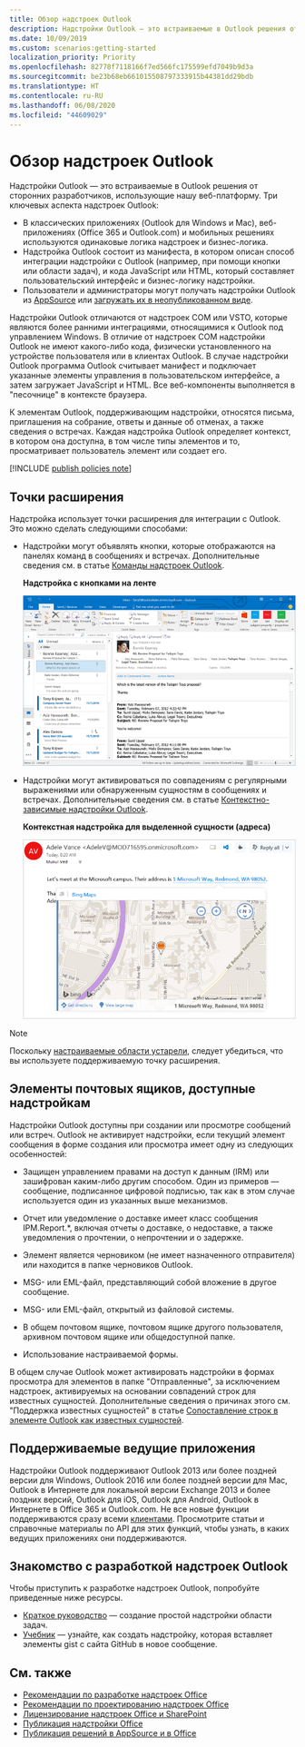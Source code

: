 ```yaml
---
title: Обзор надстроек Outlook
description: Надстройки Outlook — это встраиваемые в Outlook решения от сторонних разработчиков, использующие нашу веб-платформу.
ms.date: 10/09/2019
ms.custom: scenarios:getting-started
localization_priority: Priority
ms.openlocfilehash: 82778f7118166f7ed566fc175599efd7049b9d3a
ms.sourcegitcommit: be23b68eb661015508797333915b44381dd29bdb
ms.translationtype: HT
ms.contentlocale: ru-RU
ms.lasthandoff: 06/08/2020
ms.locfileid: "44609029"
---
```

# <a name="outlook-add-ins-overview"></a>Обзор надстроек Outlook

Надстройки Outlook — это встраиваемые в Outlook решения от сторонних разработчиков, использующие нашу веб-платформу. Три ключевых аспекта надстроек Outlook:

- В классических приложениях (Outlook для Windows и Mac), веб-приложениях (Office 365 и Outlook.com) и мобильных решениях используются одинаковые логика надстроек и бизнес-логика.
- Надстройка Outlook состоит из манифеста, в котором описан способ интеграции надстройки с Outlook (например, при помощи кнопки или области задач), и кода JavaScript или HTML, который составляет пользовательский интерфейс и бизнес-логику надстройки.
- Пользователи и администраторы могут получать надстройки Outlook из [AppSource](https://appsource.microsoft.com) или [загружать их в неопубликованном виде](sideload-outlook-add-ins-for-testing.md).

Надстройки Outlook отличаются от надстроек COM или VSTO, которые являются более ранними интеграциями, относящимися к Outlook под управлением Windows. В отличие от надстроек COM надстройки Outlook не имеют какого-либо кода, физически установленного на устройстве пользователя или в клиентах Outlook. В случае надстройки Outlook программа Outlook считывает манифест и подключает указанные элементы управления в пользовательском интерфейсе, а затем загружает JavaScript и HTML. Все веб-компоненты выполняется в "песочнице" в контексте браузера.

К элементам Outlook, поддерживающим надстройки, относятся письма, приглашения на собрание, ответы и данные об отменах, а также сведения о встречах. Каждая надстройка Outlook определяет контекст, в котором она доступна, в том числе типы элементов и то, просматривает пользователь элемент или создает его.

[!INCLUDE [publish policies note](../includes/note-publish-policies.md)]

## <a name="extension-points"></a>Точки расширения

Надстройка использует точки расширения для интеграции с Outlook. Это можно сделать следующими способами:

- Надстройки могут объявлять кнопки, которые отображаются на панелях команд в сообщениях и встречах. Дополнительные сведения см. в статье [Команды надстроек Outlook](add-in-commands-for-outlook.md).

    **Надстройка с кнопками на ленте**

    ![Команда надстройки для фигуры без интерфейса](../images/uiless-command-shape.png)

- Надстройки могут активироваться по совпадениям с регулярными выражениями или обнаруженным сущностям в сообщениях и встречах. Дополнительные сведения см. в статье [Контекстно-зависимые надстройки Outlook](contextual-outlook-add-ins.md).

    **Контекстная надстройка для выделенной сущности (адреса)**

    ![Показывает контекстное приложение на карточке](../images/outlook-detected-entity-card.png)


> [!NOTE]
> Поскольку [настраиваемые области устарели](https://developer.microsoft.com/outlook/blogs/make-your-add-ins-available-in-the-office-ribbon/), следует убедиться, что вы используете поддерживаемую точку расширения.

## <a name="mailbox-items-available-to-add-ins"></a>Элементы почтовых ящиков, доступные надстройкам

Надстройки Outlook доступны при создании или просмотре сообщений или встреч. Outlook не активирует надстройки, если текущий элемент сообщения в форме создания или просмотра имеет одну из следующих особенностей:

- Защищен управлением правами на доступ к данным (IRM) или зашифрован каким-либо другим способом. Один из примеров — сообщение, подписанное цифровой подписью, так как в этом случае используется один из указанных выше механизмов.

- Отчет или уведомление о доставке имеет класс сообщения IPM.Report.*, включая отчеты о доставке, о недоставке, а также уведомления о прочтении, о непрочтении и о задержке.

- Элемент является черновиком (не имеет назначенного отправителя) или находится в папке черновиков Outlook.

- MSG- или EML-файл, представляющий собой вложение в другое сообщение.

- MSG- или EML-файл, открытый из файловой системы.

- В общем почтовом ящике, почтовом ящике другого пользователя, архивном почтовом ящике или общедоступной папке.

- Использование настраиваемой формы.

В общем случае Outlook может активировать надстройки в формах просмотра для элементов в папке "Отправленные", за исключением надстроек, активируемых на основании совпадений строк для известных сущностей. Дополнительные сведения о причинах этого см. "Поддержка известных сущностей" в статье [Сопоставление строк в элементе Outlook как известных сущностей](match-strings-in-an-item-as-well-known-entities.md).

## <a name="supported-hosts"></a>Поддерживаемые ведущие приложения

Надстройки Outlook поддерживают Outlook 2013 или более поздней версии для Windows, Outlook 2016 или более поздней версии для Mac, Outlook в Интернете для локальной версии Exchange 2013 и более поздних версий, Outlook для iOS, Outlook для Android, Outlook в Интернете в Office 365 и Outlook.com. Не все новые функции поддерживаются сразу всеми [клиентами](../reference/requirement-sets/outlook-api-requirement-sets.md#requirement-sets-supported-by-exchange-servers-and-outlook-clients). Просмотрите статьи и справочные материалы по API для этих функций, чтобы узнать, в каких ведущих приложениях они поддерживаются.


## <a name="get-started-building-outlook-add-ins"></a>Знакомство с разработкой надстроек Outlook

Чтобы приступить к разработке надстроек Outlook, попробуйте приведенные ниже ресурсы.

- [Краткое руководство](../quickstarts/outlook-quickstart.md) — создание простой надстройки области задач.
- [Учебник](../tutorials/outlook-tutorial.md) — узнайте, как создать надстройку, которая вставляет элементы gist с сайта GitHub в новое сообщение.


## <a name="see-also"></a>См. также

- [Рекомендации по разработке надстроек Office](../concepts/add-in-development-best-practices.md)
- [Рекомендации по проектированию надстроек Office](../design/add-in-design.md)
- [Лицензирование надстроек Office и SharePoint](/office/dev/store/license-your-add-ins)
- [Публикация надстройки Office](../publish/publish.md)
- [Публикация решений в AppSource и в Office](/office/dev/store/submit-to-the-office-store)
